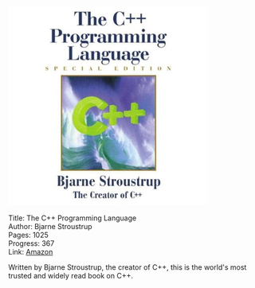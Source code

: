 ![Book cover](cover.jpg)

Title: The C++ Programming Language<br>
Author: Bjarne Stroustrup<br>
Pages:    1025<br>
Progress:  367<br>
Link: [Amazon](http://www.amazon.com/The-Programming-Language-Special-Edition/dp/0201700735)<br>

Written by Bjarne Stroustrup, the creator of C++, this is the world's most trusted and widely read book on C++.
